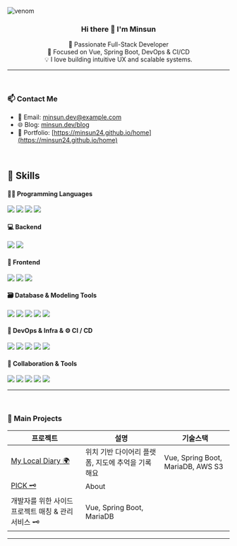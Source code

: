 ![venom](https://capsule-render.vercel.app/api?type=venom&height=200&text=Minsun's%20%20Github.&fontSize=70&color=0:8871e5,100:b678c4&stroke=b678c4)
<h3 align="center">Hi there 👋 I'm Minsun</h3>
<p align="center">
🌱 Passionate Full-Stack Developer <br>
🎯 Focused on Vue, Spring Boot, DevOps & CI/CD <br>
💡 I love building intuitive UX and scalable systems.
</p>

---
<br>

### 📫 Contact Me

- 📧 Email: minsun.dev@example.com  
- 🌐 Blog: [minsun.dev/blog](https://minsun.dev)  
- 🔗 Portfolio: [https://minsun24.github.io/home](https://minsun24.github.io/home)

<br>

## 💪 Skills
#### 🧑‍💻 Programming Languages
<p>
  <img src="https://img.shields.io/badge/Java-007396?style=flat-square&logo=java&logoColor=white"/>
  <img src="https://img.shields.io/badge/TypeScript-3178C6?style=flat-square&logo=typescript&logoColor=white"/>
<img src="https://img.shields.io/badge/JavaScript-F7DF1E?style=flat-square&logo=javascript&logoColor=black"/>
  <img src="https://img.shields.io/badge/Python-3776AB?style=flat-square&logo=python&logoColor=white"/>
</p>


#### 💻 Backend
<p>
  <img src="https://img.shields.io/badge/Spring%20Boot-6DB33F?style=flat-square&logo=springboot&logoColor=white"/>
  <img src="https://img.shields.io/badge/Django-092E20?style=flat-square&logo=django&logoColor=white"/>
</p>


#### 🎨 Frontend
<p>
   <img src="https://img.shields.io/badge/Vue.js-4FC08D?style=flat-square&logo=vue.js&logoColor=white"/>
  <img src="https://img.shields.io/badge/React-61DAFB?style=flat-square&logo=react&logoColor=black"/>
  <img src="https://img.shields.io/badge/React%20Native-61DAFB?style=flat-square&logo=react&logoColor=black"/>
 
</p>


#### 🗃️ Database & Modeling Tools
<p>
  <img src="https://img.shields.io/badge/MariaDB-003545?style=flat-square&logo=mariadb&logoColor=white"/>
  <img src="https://img.shields.io/badge/HeidiSQL-4479A1?style=flat-square&logo=mysql&logoColor=white"/>
  <img src="https://img.shields.io/badge/ERD%20Cloud-4A90E2?style=flat-square&logo=cloud&logoColor=white"/>
  <img src="https://img.shields.io/badge/DA%23MODELER-1D3557?style=flat-square&logo=diagram&logoColor=white"/>
  <img src="https://img.shields.io/badge/Draw.io-F08705?style=flat-square&logo=diagrams.net&logoColor=white"/>
</p>

#### 🐳 DevOps & Infra & ⚙️ CI / CD
<p>
  <img src="https://img.shields.io/badge/Docker-2496ED?style=flat-square&logo=docker&logoColor=white"/>
  <img src="https://img.shields.io/badge/Kubernetes-326CE5?style=flat-square&logo=kubernetes&logoColor=white"/>
  <img src="https://img.shields.io/badge/Ingress-Nginx-0E83CD?style=flat-square&logo=nginx&logoColor=white"/>
  <img src="https://img.shields.io/badge/AWS%20S3-569A31?style=flat-square&logo=amazonaws&logoColor=white"/>
  <img src="https://img.shields.io/badge/Jenkins-D24939?style=flat-square&logo=jenkins&logoColor=white"/>
</p>



#### 🧰 Collaboration & Tools
<p>
  <img src="https://img.shields.io/badge/Notion-000000?style=flat-square&logo=notion&logoColor=white"/>
  <img src="https://img.shields.io/badge/Figma-F24E1E?style=flat-square&logo=figma&logoColor=white"/>
  <img src="https://img.shields.io/badge/Miro-050038?style=flat-square&logo=miro&logoColor=white"/>
  <img src="https://img.shields.io/badge/GitHub-181717?style=flat-square&logo=github&logoColor=white"/>
  <img src="https://img.shields.io/badge/Google%20Docs-4285F4?style=flat-square&logo=google&logoColor=white"/>
</p>




---
<br>

### 📌 Main Projects

| 프로젝트 | 설명 | 기술스택 |
|----------|------|----------|
| [My Local Diary 🌍](https://github.com/minsun24/my-local-diary) | 위치 기반 다이어리 플랫폼, 지도에 추억을 기록해요 | Vue, Spring Boot, MariaDB, AWS S3 |
| [PICK 🗝️]([https://github.com/minsun24/portfolio-ci](https://github.com/minsun24/PICK-FE)) | About
개발자를 위한 사이드 프로젝트 매칭 & 관리 서비스 🗝️ | Vue, Spring Boot, MariaDB |

---

  

